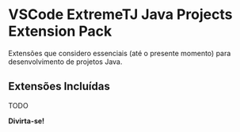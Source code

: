 # VSCode ExtremeTJ Java Projects Extension Pack

Extensões que considero essenciais (até o presente momento) para desenvolvimento de projetos Java.

## Extensões Incluídas

TODO

**Divirta-se!**